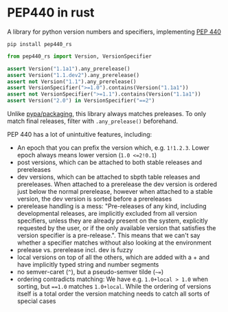 # PEP440 in rust

A library for python version numbers and specifiers, implementing
[PEP 440](https://peps.python.org/pep-0440)

```shell
pip install pep440_rs
```

```python
from pep440_rs import Version, VersionSpecifier

assert Version("1.1a1").any_prerelease()
assert Version("1.1.dev2").any_prerelease()
assert not Version("1.1").any_prerelease()
assert VersionSpecifier(">=1.0").contains(Version("1.1a1"))
assert not VersionSpecifier(">=1.1").contains(Version("1.1a1"))
assert Version("2.0") in VersionSpecifier("==2")
```

Unlike [pypa/packaging](https://github.com/pypa/packaging), this library always matches preleases. To only match final
releases, filter with `.any_prelease()` beforehand.

PEP 440 has a lot of unintuitive features, including:

* An epoch that you can prefix the version which, e.g. `1!1.2.3`. Lower epoch always means lower version (`1.0 <=2!0.1`)
* post versions, which can be attached to both stable releases and prereleases
* dev versions, which can be attached to sbpth table releases and prereleases. When attached to a prerelease the dev
  version is ordered just below the normal prerelease, however when attached to a stable version, the dev version is
  sorted before a prereleases
* prerelease handling is a mess: "Pre-releases of any kind, including developmental releases, are implicitly excluded
  from all version specifiers, unless they are already present on the system, explicitly requested by the user, or if
  the only available version that satisfies the version specifier is a pre-release.". This means that we can't say
  whether a specifier matches without also looking at the environment
* prelease vs. prerelease incl. dev is fuzzy
* local versions on top of all the others, which are added with a + and have implicitly typed string and number segments
* no semver-caret (`^`), but a pseudo-semver tilde (`~=`)
* ordering contradicts matching: We have e.g. `1.0+local > 1.0` when sorting, but `==1.0` matches `1.0+local`. While the
  ordering of versions itself is a total order the version matching needs to catch all sorts of special cases
